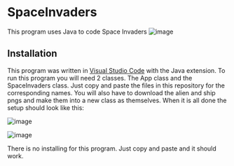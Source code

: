 # SpaceInvaders
This program uses Java to code Space Invaders
![image](https://github.com/user-attachments/assets/af119484-aae3-45eb-b009-0c4f0fb04822)

## Installation 
This program was written in [Visual Studio Code](https://code.visualstudio.com/download) with the Java extension. 
To run this program you will need 2 classes. The App class and the SpaceInvaders class. Just copy and paste the files in this repository for the corresponding names. 
You will also have to download the alien and ship pngs and make them into a new class as themselves. 
When it is all done the setup should look like this:

![image](https://github.com/user-attachments/assets/b8cd3d23-3bd6-49cd-a957-9f1cb9f1ea38)

![image](https://github.com/user-attachments/assets/b968e3ce-3624-4f86-bcc4-b3eea9adf8be)

There is no installing for this program. Just copy and paste and it should work. 

